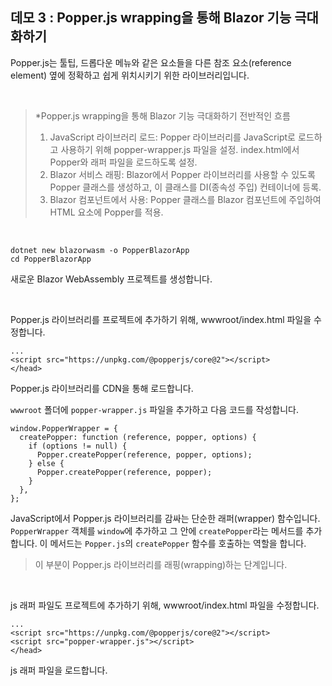 ## 데모 3 : Popper.js wrapping을 통해 Blazor 기능 극대화하기
Popper.js는 툴팁, 드롭다운 메뉴와 같은 요소들을 다른 참조 요소(reference element) 옆에 정확하고 쉽게 위치시키기 위한 라이브러리입니다.

<br/>

> *Popper.js wrapping을 통해 Blazor 기능 극대화하기 전반적인 흐름 
> 1. JavaScript 라이브러리 로드:
> Popper 라이브러리를 JavaScript로 로드하고 사용하기 위해 popper-wrapper.js 파일을 설정.
> index.html에서 Popper와 래퍼 파일을 로드하도록 설정.
> 2. Blazor 서비스 래핑:
> Blazor에서 Popper 라이브러리를 사용할 수 있도록 Popper 클래스를 생성하고, 이 클래스를 DI(종속성 주입) 컨테이너에 등록.
> 3. Blazor 컴포넌트에서 사용:
> Popper 클래스를 Blazor 컴포넌트에 주입하여 HTML 요소에 Popper를 적용.

<br/>

```
dotnet new blazorwasm -o PopperBlazorApp
cd PopperBlazorApp
```
새로운 Blazor WebAssembly 프로젝트를 생성합니다.

<br/>

Popper.js 라이브러리를 프로젝트에 추가하기 위해, wwwroot/index.html 파일을 수정합니다.

```
...
<script src="https://unpkg.com/@popperjs/core@2"></script>
</head>
```
Popper.js 라이브러리를 CDN을 통해 로드합니다.<br/>

`wwwroot` 폴더에 `popper-wrapper.js` 파일을 추가하고 다음 코드를 작성합니다.<br/>
```
window.PopperWrapper = {
  createPopper: function (reference, popper, options) {
    if (options != null) {
      Popper.createPopper(reference, popper, options);
    } else {
      Popper.createPopper(reference, popper);
    }
  },
};
```
JavaScript에서 Popper.js 라이브러리를 감싸는 단순한 래퍼(wrapper) 함수입니다.<br/>
`PopperWrapper` 객체를 `window`에 추가하고 그 안에 `createPopper`라는 메서드를 추가합니다. 이 메서드는 `Popper.js`의 `createPopper` 함수를 호출하는 역할을 합니다.
> 이 부분이 Popper.js 라이브러리를 래핑(wrapping)하는 단계입니다.
<br/>

js 래퍼 파일도 프로젝트에 추가하기 위해, wwwroot/index.html 파일을 수정합니다.
```
...
<script src="https://unpkg.com/@popperjs/core@2"></script>
<script src="popper-wrapper.js"></script>
</head>
```
js 래퍼 파일을 로드합니다.<br/>

